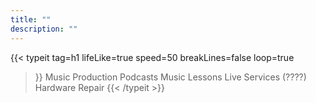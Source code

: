 ```yaml
---
title: ""
description: ""
---
```

{{< typeit 
  tag=h1
  lifeLike=true
  speed=50
  breakLines=false
  loop=true
>}}
Music Production
Podcasts
Music Lessons
Live Services (????)
Hardware Repair
{{< /typeit >}}
